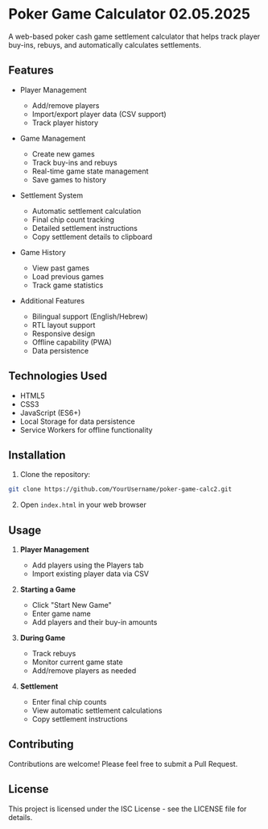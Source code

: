 # Poker Game Calculator 02.05.2025

A web-based poker cash game settlement calculator that helps track player buy-ins, rebuys, and automatically calculates settlements.

## Features

- Player Management
  - Add/remove players
  - Import/export player data (CSV support)
  - Track player history

- Game Management
  - Create new games
  - Track buy-ins and rebuys
  - Real-time game state management
  - Save games to history

- Settlement System
  - Automatic settlement calculation
  - Final chip count tracking
  - Detailed settlement instructions
  - Copy settlement details to clipboard

- Game History
  - View past games
  - Load previous games
  - Track game statistics

- Additional Features
  - Bilingual support (English/Hebrew)
  - RTL layout support
  - Responsive design
  - Offline capability (PWA)
  - Data persistence

## Technologies Used

- HTML5
- CSS3
- JavaScript (ES6+)
- Local Storage for data persistence
- Service Workers for offline functionality

## Installation

1. Clone the repository:
```bash
git clone https://github.com/YourUsername/poker-game-calc2.git
```

2. Open `index.html` in your web browser

## Usage

1. **Player Management**
   - Add players using the Players tab
   - Import existing player data via CSV

2. **Starting a Game**
   - Click "Start New Game"
   - Enter game name
   - Add players and their buy-in amounts

3. **During Game**
   - Track rebuys
   - Monitor current game state
   - Add/remove players as needed

4. **Settlement**
   - Enter final chip counts
   - View automatic settlement calculations
   - Copy settlement instructions

## Contributing

Contributions are welcome! Please feel free to submit a Pull Request.

## License

This project is licensed under the ISC License - see the LICENSE file for details. 